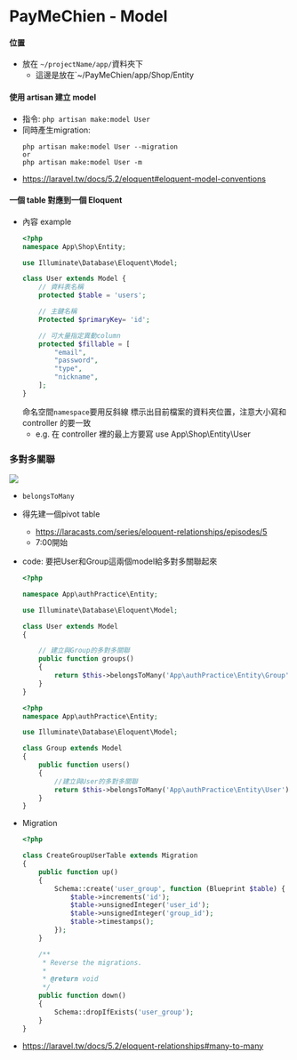 PayMeChien - Model
===    
#### 位置
- 放在 `~/projectName/app/`資料夾下
    * 這邊是放在`~/PayMeChien/app/Shop/Entity

#### 使用 artisan 建立 model
- 指令: `php artisan make:model User`
- 同時產生migration:
    ```
    php artisan make:model User --migration
    or
    php artisan make:model User -m
    ```
- https://laravel.tw/docs/5.2/eloquent#eloquent-model-conventions

#### 一個 table 對應到一個 Eloquent
- 內容 example
    ```php
    <?php
    namespace App\Shop\Entity;
    
    use Illuminate\Database\Eloquent\Model;
    
    class User extends Model {
        // 資料表名稱
        protected $table = 'users';
    
        // 主鍵名稱
        Protected $primaryKey= 'id';
    
        // 可大量指定異動column
        protected $fillable = [
            "email",
            "password",
            "type",
            "nickname",
        ];
    }
    ```
    命名空間`namespace`要用反斜線 標示出目前檔案的資料夾位置，注意大小寫和 controller 的要一致 
    - e.g. 在 controller 裡的最上方要寫 use App\Shop\Entity\User 

### 多對多關聯
![](https://i.imgur.com/y3bMQVZ.png)
- `belongsToMany`
- 得先建一個pivot table
    - https://laracasts.com/series/eloquent-relationships/episodes/5
    - 7:00開始
- code: 要把User和Group這兩個model給多對多關聯起來
    ```php
    <?php
    
    namespace App\authPractice\Entity;
    
    use Illuminate\Database\Eloquent\Model;
    
    class User extends Model
    {

        // 建立與Group的多對多關聯
        public function groups()
        {
            return $this->belongsToMany('App\authPractice\Entity\Group');
        }
    }
    ```
    
    ```php
    <?php
    namespace App\authPractice\Entity;
    
    use Illuminate\Database\Eloquent\Model;
    
    class Group extends Model
    {
        public function users()
        {
            //建立與User的多對多關聯
            return $this->belongsToMany('App\authPractice\Entity\User');
        }
    }
    ```
 
 - Migration
    ```php
    <?php
    
    class CreateGroupUserTable extends Migration
    {
        public function up()
        {
            Schema::create('user_group', function (Blueprint $table) {
                $table->increments('id');
                $table->unsignedInteger('user_id');
                $table->unsignedInteger('group_id');
                $table->timestamps();
            });
        }
    
        /**
         * Reverse the migrations.
         *
         * @return void
         */
        public function down()
        {
            Schema::dropIfExists('user_group');
        }
    }
    ```
    
- https://laravel.tw/docs/5.2/eloquent-relationships#many-to-many

